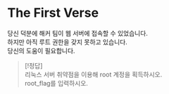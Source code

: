 # The First Verse

당신 덕분에 해커 팀이 웹 서버에 접속할 수 있었습니다.  
하지만 아직 루트 권한을 갖지 못하고 있습니다.  
당신의 도움이 필요합니다.  


> [!정답]  
> 리눅스 서버 취약점을 이용해 root 계정을 획득하시오.  
> root_flag를 입력하시오.